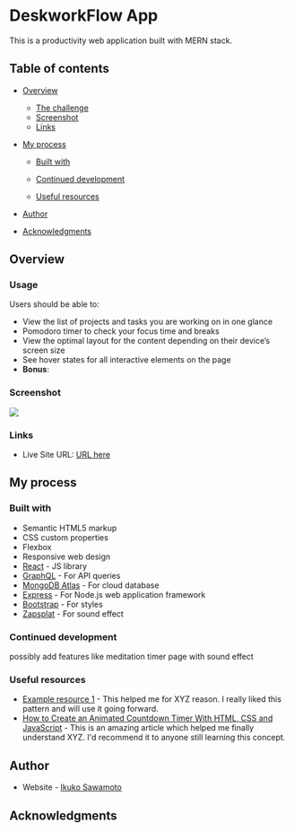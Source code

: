 # DeskworkFlow App

This is a productivity web application built with MERN stack.

## Table of contents

- [Overview](#overview)
  - [The challenge](#the-challenge)
  - [Screenshot](#screenshot)
  - [Links](#links)
- [My process](#my-process)

  - [Built with](#built-with)

  - [Continued development](#continued-development)
  - [Useful resources](#useful-resources)

- [Author](#author)
- [Acknowledgments](#acknowledgments)

## Overview

### Usage

Users should be able to:

- View the list of projects and tasks you are working on in one glance
- Pomodoro timer to check your focus time and breaks
- View the optimal layout for the content depending on their device’s screen size
- See hover states for all interactive elements on the page
- **Bonus**:

### Screenshot

![](./screenshot.jpg)

### Links

- Live Site URL: [URL here](https://live-site-url.com)

## My process

### Built with

- Semantic HTML5 markup
- CSS custom properties
- Flexbox
- Responsive web design
- [React](https://reactjs.org/) - JS library
- [GraphQL](https://graphql.org/) - For API queries
- [MongoDB Atlas](https://www.mongodb.com/atlas) - For cloud database
- [Express](https://expressjs.com/) - For Node.js web application framework
- [Bootstrap](https://getbootstrap.com/) - For styles
- [Zapsplat](https://www.zapsplat.com/) - For sound effect

### Continued development

possibly add features like meditation timer page with sound effect

### Useful resources

- [Example resource 1](https://www.example.com) - This helped me for XYZ reason. I really liked this pattern and will use it going forward.
- [How to Create an Animated Countdown Timer With HTML, CSS and JavaScript](https://css-tricks.com/how-to-create-an-animated-countdown-timer-with-html-css-and-javascript/#top-of-site) - This is an amazing article which helped me finally understand XYZ. I'd recommend it to anyone still learning this concept.

## Author

- Website - [Ikuko Sawamoto](https://www.your-site.com)

## Acknowledgments
